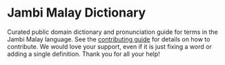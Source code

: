
# Jambi Malay Dictionary

Curated public domain dictionary and pronunciation guide for terms in the Jambi Malay language. See the [contributing guide](https://github.com/drumworkteam/term/blob/make/.github/contributing.md) for details on how to contribute. We would love your support, even if it is just fixing a word or adding a single definition. Thank you for all your help!